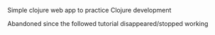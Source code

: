 Simple clojure web app to practice Clojure development

Abandoned since the followed tutorial disappeared/stopped working
